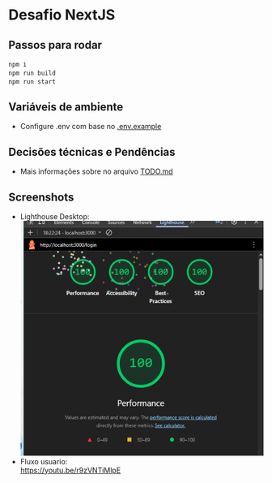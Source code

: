 # Desafio NextJS

## Passos para rodar

```bash
npm i
npm run build
npm run start
```

## Variáveis de ambiente

- Configure .env com base no [.env.example](.env.example)

## Decisões técnicas e Pendências

- Mais informações sobre no arquivo [TODO.md](TODO.md)

## Screenshots

- Lighthouse Desktop:<br>
  ![alt text](image.png)
- Fluxo usuario:<br>
  https://youtu.be/r9zVNTiMlpE
